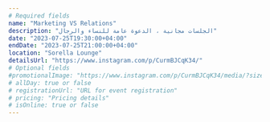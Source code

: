 ```yaml
---
# Required fields
name: "Marketing VS Relations"
description: "الجلسات مجانية ، الدعوة عامة للنساء والرجال"
date: "2023-07-25T19:30:00+04:00"
endDate: "2023-07-25T21:00:00+04:00"
location: "Sorella Lounge"
detailsUrl: "https://www.instagram.com/p/CurmBJCqK34/"
# Optional fields
#promotionalImage: "https://www.instagram.com/p/CurmBJCqK34/media/?size=l"
# allDay: true or false
# registrationUrl: "URL for event registration"
# pricing: "Pricing details"
# isOnline: true or false
---
```

